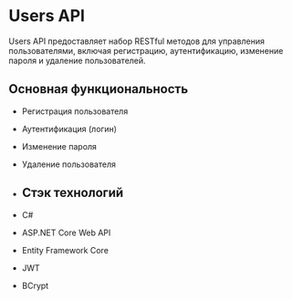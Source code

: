 # Users API
Users API предоставляет набор RESTful методов для управления пользователями, включая регистрацию, аутентификацию, изменение пароля и удаление пользователей.

## Основная функциональность
- Регистрация пользователя
- Аутентификация (логин)
- Изменение пароля
- Удаление пользователя

- ## Стэк технологий
- C#
- ASP.NET Core Web API
- Entity Framework Core 
- JWT
- BCrypt
